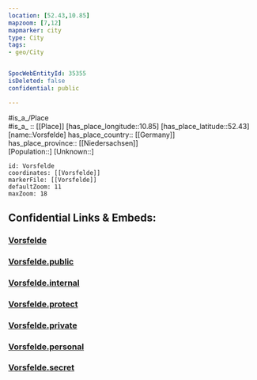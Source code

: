 ```yaml
---
location: [52.43,10.85] 
mapzoom: [7,12] 
mapmarker: city 
type: City
tags:
- geo/City


SpocWebEntityId: 35355
isDeleted: false
confidential: public

---
```

#is_a_/Place  
#is_a_ :: [[Place]] 
[has_place_longitude::10.85] 
[has_place_latitude::52.43] 
[name::Vorsfelde] 
has_place_country:: [[Germany]]  
has_place_province:: [[Niedersachsen]]  
[Population::] 
[Unknown::] 


```leaflet
id: Vorsfelde
coordinates: [[Vorsfelde]] 
markerFile: [[Vorsfelde]] 
defaultZoom: 11 
maxZoom: 18
```


## Confidential Links & Embeds: 

### [Vorsfelde](/_Standards/Earth/Continent/Europe/Europe~Central/Germany/Germany~West/Niedersachsen/counties~Niedersachsen/Wolfsburg/cities~Wolfsburg/Wolfsburg-city/boroughs~Wolfsburg/Wolfsburg-borough/Vorsfelde.md) 

### [Vorsfelde.public](/_public/Earth/Continent/Europe/Europe~Central/Germany/Germany~West/Niedersachsen/counties~Niedersachsen/Wolfsburg/cities~Wolfsburg/Wolfsburg-city/boroughs~Wolfsburg/Wolfsburg-borough/Vorsfelde.public.md) 

### [Vorsfelde.internal](/_internal/Earth/Continent/Europe/Europe~Central/Germany/Germany~West/Niedersachsen/counties~Niedersachsen/Wolfsburg/cities~Wolfsburg/Wolfsburg-city/boroughs~Wolfsburg/Wolfsburg-borough/Vorsfelde.internal.md) 

### [Vorsfelde.protect](/_protect/Earth/Continent/Europe/Europe~Central/Germany/Germany~West/Niedersachsen/counties~Niedersachsen/Wolfsburg/cities~Wolfsburg/Wolfsburg-city/boroughs~Wolfsburg/Wolfsburg-borough/Vorsfelde.protect.md) 

### [Vorsfelde.private](/_private/Earth/Continent/Europe/Europe~Central/Germany/Germany~West/Niedersachsen/counties~Niedersachsen/Wolfsburg/cities~Wolfsburg/Wolfsburg-city/boroughs~Wolfsburg/Wolfsburg-borough/Vorsfelde.private.md) 

### [Vorsfelde.personal](/_personal/Earth/Continent/Europe/Europe~Central/Germany/Germany~West/Niedersachsen/counties~Niedersachsen/Wolfsburg/cities~Wolfsburg/Wolfsburg-city/boroughs~Wolfsburg/Wolfsburg-borough/Vorsfelde.personal.md) 

### [Vorsfelde.secret](/_secret/Earth/Continent/Europe/Europe~Central/Germany/Germany~West/Niedersachsen/counties~Niedersachsen/Wolfsburg/cities~Wolfsburg/Wolfsburg-city/boroughs~Wolfsburg/Wolfsburg-borough/Vorsfelde.secret.md)

